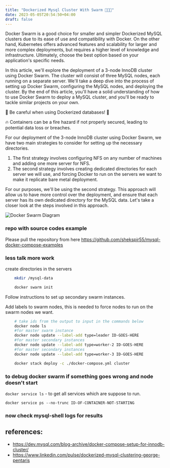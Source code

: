 ```yaml
---
title: "Dockerized Mysql Cluster With Swarm 🐋🐳🐋"
date: 2023-05-05T20:54:50+04:00
draft: false
---
```

Docker Swarm is a good choice for smaller and simpler Dockerized MySQL clusters due to its ease of use and compatibility with Docker. On the other hand, Kubernetes offers advanced features and scalability for larger and more complex deployments, but requires a higher level of knowledge and infrastructure. Ultimately, choose the best option based on your application's specific needs.

In this article, we'll explore the deployment of a 3-node InnoDB cluster using Docker Swarm. The cluster will consist of three MySQL nodes, each running on a separate server. We'll take a deep dive into the process of setting up Docker Swarm, configuring the MySQL nodes, and deploying the cluster. By the end of this article, you'll have a solid understanding of how to use Docker Swarm to deploy a MySQL cluster, and you'll be ready to tackle similar projects on your own.


🚨 Be careful when using Dockerized databases! 🚨

🔥 Containers can be a fire hazard if not properly secured, leading to potential data loss or breaches.



For our deployment of the 3-node InnoDB cluster using Docker Swarm, we have two main strategies to consider for setting up the necessary directories. 

1. The first strategy involves configuring NFS on any number of machines and adding one more server for NFS.
2. The second strategy involves creating dedicated directories for each server we will use, and forcing Docker to run on the servers we want to make it replicate bare metal deployment.

For our purposes, we'll be using the second strategy. This approach will allow us to have more control over the deployment, and ensure that each server has its own dedicated directory for the MySQL data. Let's take a closer look at the steps involved in this approach.

![Docker Swarm Diagram](/images/docker-swarm-mysql-diagram.svg)

### repo with source codes example
Please pull the repository from here
https://github.com/shekspir55/mysql-docker-compose-examples
### less talk more work

create directories in the servers

```sh
    mkdir /mysql-data
```

```bash 
    docker swarm init
```
Follow instructions to set up secondary swarm instances.

Add labels to swarm nodes, this is needed to force nodes to run on the swarm nodes we want.

```sh
    # take ids from the output to input in the commands below
    docker node ls
    #for master swarm instance
    docker node update --label-add type=leader ID-GOES-HERE 
    #for master secondary instances
    docker node update --label-add type=worker-2 ID-GOES-HERE
    #for master secondary instances
    docker node update --label-add type=worker-3 ID-GOES-HERE 
```

```sh
    docker stack deploy -c ./docker-compose.yml cluster
```

### to debug docker swarm if something goes wrong and node doesn't start

`docker service ls` - to get all services which are suppose to run.

`docker service ps --no-trunc ID-OF-CONTAINER-NOT-STARTING`


### now check mysql-shell logs for results

## references:
- https://dev.mysql.com/blog-archive/docker-compose-setup-for-innodb-cluster/
- https://www.linkedin.com/pulse/dockerized-mysql-clustering-george-pentaris
